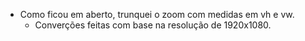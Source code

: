 * Como ficou em aberto, trunquei o zoom com medidas em vh e vw.
    - Converções feitas com base na resolução de 1920x1080.